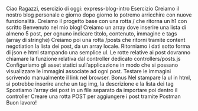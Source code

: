 Ciao Ragazzi, esercizio di oggi: express-blog-intro
Esercizio
Creiamo il nostro blog personale e giorno dopo giorno lo potremo arricchire con nuove funzionalità.
Creiamo il progetto base con una rotta / che ritorna un h1 con scritto Benvenuto nel mio blog!
Creiamo un array dove inserire una lista di almeno 5 post, per ognuno indicare titolo, contenuto, immagine e tags (array di stringhe)
Creiamo poi una rotta /posts che ritorni tramite content negotiation la lista dei post, da un array locale. Ritorniamo i dati sotto forma di json e html stampando una semplice ul.
Le rotte relative ai post dovranno chiamare la funzione relativa dal controller dedicato controllers/posts.js
Configuriamo gli asset statici sull’applicazione in modo che si possano visualizzare le immagini associate ad ogni post.
Testare le immagini scrivendo manualmente il link nel browser.
Bonus
Nel stampare la ul in html, si potrebbe inserire anche un tag img, la descrizione e la lista dei tag
Spostiamo l’array dei post in un file separato da importare poi dentro il controller
Creare una rotta POST per aggiungere i post tramite Postman
Buon lavoro!